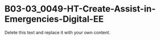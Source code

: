 

# B03-03_0049-HT-Create-Assist-in-Emergencies-Digital-EE

Delete this text and replace it with your own content.
